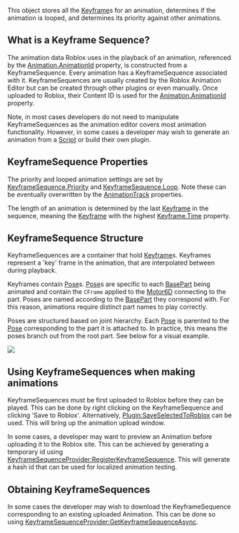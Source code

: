 This object stores all the [Keyframe](https://developer.roblox.com/en-us/api-reference/class/Keyframe)s for an animation, determines if the animation is looped, and determines its priority against other animations.

What is a Keyframe Sequence?
----------------------------

The animation data Roblox uses in the playback of an animation, referenced by the [Animation.AnimationId](https://developer.roblox.com/en-us/api-reference/property/Animation/AnimationId) property, is constructed from a KeyframeSequence. Every animation has a KeyframeSequence associated with it. KeyframeSequences are usually created by the Roblox Animation Editor but can be created through other plugins or even manually. Once uploaded to Roblox, their Content ID is used for the [Animation.AnimationId](https://developer.roblox.com/en-us/api-reference/property/Animation/AnimationId) property.

Note, in most cases developers do not need to manipulate KeyframeSequences as the animation editor covers most animation functionality. However, in some cases a developer may wish to generate an animation from a [Script](https://developer.roblox.com/en-us/api-reference/class/Script) or build their own plugin.

KeyframeSequence Properties
---------------------------

The priority and looped animation settings are set by [KeyframeSequence.Priority](https://developer.roblox.com/en-us/api-reference/property/KeyframeSequence/Priority) and [KeyframeSequence.Loop](https://developer.roblox.com/en-us/api-reference/property/KeyframeSequence/Loop). Note these can be eventually overwritten by the [AnimationTrack](https://developer.roblox.com/en-us/api-reference/class/AnimationTrack) properties.

The length of an animation is determined by the last [Keyframe](https://developer.roblox.com/en-us/api-reference/class/Keyframe) in the sequence, meaning the [Keyframe](https://developer.roblox.com/en-us/api-reference/class/Keyframe) with the highest [Keyframe.Time](https://developer.roblox.com/en-us/api-reference/property/Keyframe/Time) property.

KeyframeSequence Structure
--------------------------

KeyframeSequences are a container that hold [Keyframe](https://developer.roblox.com/en-us/api-reference/class/Keyframe)s. Keyframes represent a 'key' frame in the animation, that are interpolated between during playback.

Keyframes contain [Pose](https://developer.roblox.com/en-us/api-reference/class/Pose)s. [Pose](https://developer.roblox.com/en-us/api-reference/class/Pose)s are specific to each [BasePart](https://developer.roblox.com/en-us/api-reference/class/BasePart) being animated and contain the `CFrame` applied to the [Motor6D](https://developer.roblox.com/en-us/api-reference/class/Motor6D) connecting to the part. Poses are named according to the [BasePart](https://developer.roblox.com/en-us/api-reference/class/BasePart) they correspond with. For this reason, animations require distinct part names to play correctly.

Poses are structured based on joint hierarchy. Each [Pose](https://developer.roblox.com/en-us/api-reference/class/Pose) is parented to the [Pose](https://developer.roblox.com/en-us/api-reference/class/Pose) corresponding to the part it is attached to. In practice, this means the poses branch out from the root part. See below for a visual example.

![](https://developer.roblox.com/assets/blt2e767397c28fecda/KeyframeSequence_-_Copy.png)

Using KeyframeSequences when making animations
----------------------------------------------

KeyframeSequences must be first uploaded to Roblox before they can be played. This can be done by right clicking on the KeyframeSequence and clicking 'Save to Roblox'. Alternatively, [Plugin:SaveSelectedToRoblox](https://developer.roblox.com/en-us/api-reference/function/Plugin/SaveSelectedToRoblox) can be used. This will bring up the animation upload window.

In some cases, a developer may want to preview an Animation before uploading it to the Roblox site. This can be achieved by generating a temporary id using [KeyframeSequenceProvider:RegisterKeyframeSequence](https://developer.roblox.com/en-us/api-reference/function/KeyframeSequenceProvider/RegisterKeyframeSequence). This will generate a hash id that can be used for localized animation testing.

Obtaining KeyframeSequences
---------------------------

In some cases the developer may wish to download the KeyframeSequence corresponding to an existing uploaded Animation. This can be done so using [KeyframeSequenceProvider:GetKeyframeSequenceAsync](https://developer.roblox.com/en-us/api-reference/function/KeyframeSequenceProvider/GetKeyframeSequenceAsync).